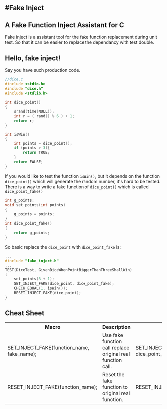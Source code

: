 #Fake Inject
-----------------------------

## A Fake Function Inject Assistant for C
Fake inject is a assistant tool for the fake function replacement during unit test. So that it can be easier to replace the dependancy with test double.

## Hello, fake inject!

Say you have such production code.

```C
//dice.c
#include <stdio.h>
#include "dice.h"
#include <stdlib.h>

int dice_point()
{
	srand(time(NULL));
	int r = ( rand() % 6 ) + 1;
	return r;
}

int isWin()
{
	int points = dice_point();
	if (points > 3){
		return TRUE;
	}
	return FALSE;
}
```
If you would like to test the function `isWin()`, but it depends on the function `dice_point()` which will generate the random number, it's hard to be tested. There is a way to write a fake function of `dice_point()` which is called `dice_point_fake()`
```C
int g_points;
void set_points(int points)
{
    g_points = points;
}
int dice_point_fake()
{
    return g_points;
}
```

So basic replace the `dice_point` with `dice_point_fake` is:
```C
...
#include "fake_inject.h"
...
TEST(DiceTest, GivenDiceWhenPointBiggerThanThreeShallWin)
{
	set_points(3 + 1);
	SET_INJECT_FAKE(dice_point, dice_point_fake);
	CHECK_EQUAL(1, isWin());
	RESET_INJECT_FAKE(dice_point);
}
```

## Cheat Sheet
<table>
    <tr>
        <th>Macro</th>
        <th>Description</th>
        <th>Example</th>
    </tr>
    <tr>
        <td>SET_INJECT_FAKE(function_name, fake_name);</td>
        <td>Use fake function call replace original real function call.</td>
        <td>SET_INJECT_FAKE(dice_point, dice_point_fake);</td>
    </tr>
    <tr>
        <td>RESET_INJECT_FAKE(function_name);</td>
        <td>Reset the fake function to original real function.</td>
        <td>RESET_INJECT_FAKE(dice_point);</td>
    </tr>
</table>
